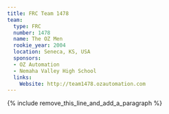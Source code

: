 ```yaml
---
title: FRC Team 1478
team:
  type: FRC
  number: 1478
  name: The OZ Men
  rookie_year: 2004
  location: Seneca, KS, USA
  sponsors:
  - OZ Automation
  - Nemaha Valley High School
  links:
    Website: http://team1478.ozautomation.com
---
```


{% include remove_this_line_and_add_a_paragraph %}